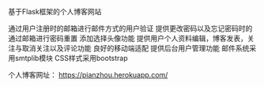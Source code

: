 基于Flask框架的个人博客网站

通过用户注册时的邮箱进行邮件方式的用户验证
提供更改密码以及忘记密码时的通过邮箱进行密码重置
添加选择头像功能
提供用户个人资料编辑，博客发表，关注与取消关注以及评论功能
良好的移动端适配
提供后台用户管理功能
邮件系统采用smtplib模块
CSS样式采用bootstrap

个人博客网址：  https://pianzhou.herokuapp.com/